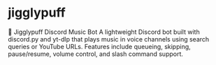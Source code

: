 # jigglypuff
🎵 Jigglypuff Discord Music Bot A lightweight Discord bot built with discord.py and yt-dlp that plays music in voice channels using search queries or YouTube URLs. Features include queueing, skipping, pause/resume, volume control, and slash command support.
